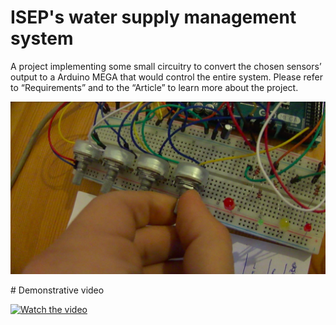 # ISEP's water supply management system
A project implementing some small circuitry to convert the chosen sensors’ output to a Arduino MEGA that would control the  entire system.
Please refer to “Requirements” and to the “Article” to learn more about the project.
<p align="center">
  <img src="./watering.png"/>
</p>
# Demonstrative video

[![Watch the video](https://img.youtube.com/vi/kcr6KDLEy64/hqdefault.jpg)](https://youtu.be/kcr6KDLEy64)
